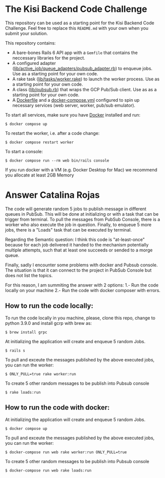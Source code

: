 # The Kisi Backend Code Challenge

This repository can be used as a starting point for the Kisi Backend Code Challenge. Feel free to replace this `README.md` with your own when you submit your solution.

This repository contains:
- A bare-bones Rails 6 API app with a `Gemfile` that contains the neccessary libraries for the project.
- A configured adapter ([lib/active_job/queue_adapters/pubsub_adapter.rb](lib/active_job/queue_adapters/pubsub_adapter.rb)) to enqueue jobs. Use as a starting point for your own code.
- A rake task ([lib/tasks/worker.rake](lib/tasks/worker.rake)) to launch the worker process. Use as a starting point for your own code.
- A class ([lib/pubsub.rb](lib/pubsub.rb)) that wraps the GCP Pub/Sub client. Use as as a starting point for your own code.
- A [Dockerfile](Dockerfile) and a [docker-compose.yml](docker-compose.yml) configured to spin up necessary services (web server, worker, pub/sub emulator).

To start all services, make sure you have [Docker](https://www.docker.com/products/docker-desktop/) installed and run:
```
$ docker compose up
```

To restart the worker, i.e. after a code change:
```
$ docker compose restart worker
```

To start a console:
```
$ docker compose run --rm web bin/rails console
```

If you run docker with a VM (e.g. Docker Desktop for Mac) we recommend you allocate at least 2GB Memory

# Answer Catalina Rojas

The code will generate random 5 jobs to publish message in different queues in PubSub. This will be done at initializing or with a task that can be trigger from terminal.
To pull the messages from PubSub Console, there is a worker who also execute the job in question.
Finally, to enqueue 5 more jobs, there is a "Loads" task that can be executed by terminal.


Regarding the Semantic question: I think this code is "at-least-once" because for each job delivered it handed to the mechanism potentially multiple attempts, such that at least one succeeds or sended to a morge queue.


Finally, sadly I encounter some problems with docker and Pubsub console. The situation is that it can connect to the project in PubSub Console but does not list the topics.

For this reason, I am summiting the answer with 2 options:
1.- Run the code locally on your machine
2.- Run the code with docker composer with errors.


## How to run the code locally:

To run the code locally in you machine, please, clone this repo, change to python 3.9.0 and install gcrp with brew as:
```
$ brew install grpc  

```

At initializing the application will create and enqueue 5 random Jobs.
```
$ rails s
```

To pull and exceute the messages published by the above executed jobs, you can run the worker:

```
$ ONLY_PULL=true rake worker:run

```

To create 5 other random messages to be publish into Pubsub console

```
$ rake loads:run
```

## How to run the code with docker:


At initializing the application will create and enqueue 5 random Jobs.
```
$ docker compose up
```

To pull and exceute the messages published by the above executed jobs, you can run the worker:

```
$ docker-compose run web rake worker:run ONLY_PULL=true

```

To create 5 other random messages to be publish into Pubsub console

```
$ docker-compose run web rake loads:run
```


